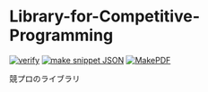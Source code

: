 # Library-for-Competitive-Programming

[![verify](https://github.com/morioprog/Library-for-Competitive-Programming/workflows/verify/badge.svg?branch=master)](https://github.com/morioprog/Library-for-Competitive-Programming/actions) [![make snippet JSON](https://github.com/morioprog/Library-for-Competitive-Programming/workflows/make%20snippet%20JSON/badge.svg?branch=master)](https://github.com/morioprog/Library-for-Competitive-Programming/actions) [![MakePDF](https://github.com/morioprog/Library-for-Competitive-Programming/workflows/MakePDF/badge.svg?branch=master)](https://github.com/morioprog/Library-for-Competitive-Programming/actions)

競プロのライブラリ
